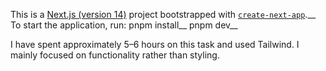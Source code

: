 This is a [Next.js (version 14)](https://nextjs.org/) project bootstrapped with [`create-next-app`](https://github.com/vercel/next.js/tree/canary/packages/create-next-app).__
To start the application, run:
pnpm install__
pnpm dev__

I have spent approximately 5–6 hours on this task and used Tailwind. I mainly focused on functionality rather than styling.

 
 
